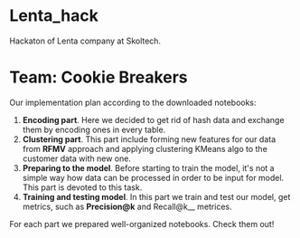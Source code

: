 # Lenta_hack
Hackaton of Lenta company at Skoltech.


# Team: Cookie Breakers

Our implementation plan according to the downloaded notebooks:
1) **Encoding part**. Here we decided to get rid of hash data and exchange them by encoding ones in every table.
2) **Clustering part**. This part include forming new features for our data from __RFMV__ approach and applying clustering KMeans algo to the customer data with new one.
3) **Preparing to the model**. Before starting to train the model, it's not a simple way how data can be processed in order to be input for model. This part is devoted to this task.
4) **Training and testing model**. In this part we train and test our model, get metrics, such as __Precision@k__ and Recall@k__ metrices.

For each part we prepared well-organized notebooks. Check them out!
